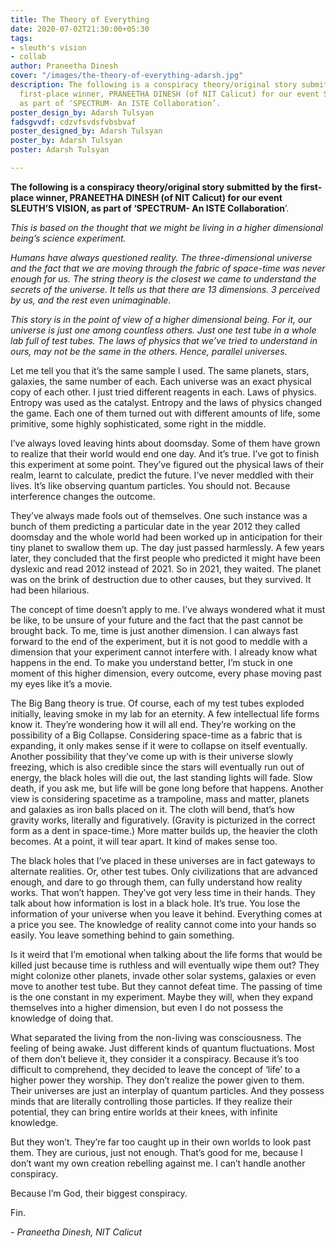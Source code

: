 ```yaml
---
title: The Theory of Everything
date: 2020-07-02T21:30:00+05:30
tags:
- sleuth's vision
- collab
author: Praneetha Dinesh
cover: "/images/the-theory-of-everything-adarsh.jpg"
description: The following is a conspiracy theory/original story submitted by the
  first-place winner, PRANEETHA DINESH (of NIT Calicut) for our event SLEUTH’S VISION,
  as part of ‘SPECTRUM- An ISTE Collaboration’.
poster_design_by: Adarsh Tulsyan
fadsgvvdf: cdzvfsvdsfvbsbvaf
poster_designed_by: Adarsh Tulsyan
poster_by: Adarsh Tulsyan
poster: Adarsh Tulsyan

---
```

**The following is a conspiracy theory/original story submitted by the first-place winner, PRANEETHA DINESH (of NIT Calicut) for our event SLEUTH’S VISION, as part of ‘SPECTRUM- An ISTE Collaboration**’.

_This is based on the thought that we might be living in a higher dimensional being’s science experiment._

_Humans have always questioned reality. The three-dimensional universe and the fact that we are moving through the fabric of space-time was never enough for us. The string theory is the closest we came to understand the secrets of the universe. It tells us that there are 13 dimensions. 3 perceived by us, and the rest even unimaginable._

_This story is in the point of view of a higher dimensional being. For it, our universe is just one among countless others. Just one test tube in a whole lab full of test tubes. The laws of physics that we’ve tried to understand in ours, may not be the same in the others. Hence, parallel universes._

Let me tell you that it’s the same sample I used. The same planets, stars, galaxies, the same number of each. Each universe was an exact physical copy of each other. I just tried different reagents in each. Laws of physics. Entropy was used as the catalyst. Entropy and the laws of physics changed the game. Each one of them turned out with different amounts of life, some primitive, some highly sophisticated, some right in the middle.

I’ve always loved leaving hints about doomsday. Some of them have grown to realize that their world would end one day. And it’s true. I’ve got to finish this experiment at some point. They’ve figured out the physical laws of their realm, learnt to calculate, predict the future. I’ve never meddled with their lives. It’s like observing quantum particles. You should not. Because interference changes the outcome.

They’ve always made fools out of themselves. One such instance was a bunch of them predicting a particular date in the year 2012 they called doomsday and the whole world had been worked up in anticipation for their tiny planet to swallow them up. The day just passed harmlessly. A few years later, they concluded that the first people who predicted it might have been dyslexic and read 2012 instead of 2021. So in 2021, they waited. The planet was on the brink of destruction due to other causes, but they survived. It had been hilarious.

The concept of time doesn’t apply to me. I’ve always wondered what it must be like, to be unsure of your future and the fact that the past cannot be brought back. To me, time is just another dimension. I can always fast forward to the end of the experiment, but it is not good to meddle with a dimension that your experiment cannot interfere with. I already know what happens in the end. To make you understand better, I’m stuck in one moment of this higher dimension, every outcome, every phase moving past my eyes like it’s a movie.

The Big Bang theory is true. Of course, each of my test tubes exploded initially, leaving smoke in my lab for an eternity. A few intellectual life forms know it. They’re wondering how it will all end. They’re working on the possibility of a Big Collapse. Considering space-time as a fabric that is expanding, it only makes sense if it were to collapse on itself eventually. Another possibility that they’ve come up with is their universe slowly freezing, which is also credible since the stars will eventually run out of energy, the black holes will die out, the last standing lights will fade. Slow death, if you ask me, but life will be gone long before that happens. Another view is considering spacetime as a trampoline, mass and matter, planets and galaxies as iron balls placed on it. The cloth will bend, that’s how gravity works, literally and figuratively. (Gravity is picturized in the correct form as a dent in space-time.) More matter builds up, the heavier the cloth becomes. At a point, it will tear apart. It kind of makes sense too.

The black holes that I’ve placed in these universes are in fact gateways to alternate realities. Or, other test tubes. Only civilizations that are advanced enough, and dare to go through them, can fully understand how reality works. That won’t happen. They’ve got very less time in their hands. They talk about how information is lost in a black hole. It’s true. You lose the information of your universe when you leave it behind. Everything comes at a price you see. The knowledge of reality cannot come into your hands so easily. You leave something behind to gain something.

Is it weird that I’m emotional when talking about the life forms that would be killed just because time is ruthless and will eventually wipe them out? They might colonize other planets, invade other solar systems, galaxies or even move to another test tube. But they cannot defeat time. The passing of time is the one constant in my experiment. Maybe they will, when they expand themselves into a higher dimension, but even I do not possess the knowledge of doing that.

What separated the living from the non-living was consciousness. The feeling of being awake. Just different kinds of quantum fluctuations. Most of them don’t believe it, they consider it a conspiracy. Because it’s too difficult to comprehend, they decided to leave the concept of ‘life’ to a higher power they worship. They don’t realize the power given to them. Their universes are just an interplay of quantum particles. And they possess minds that are literally controlling those particles. If they realize their potential, they can bring entire worlds at their knees, with infinite knowledge.

But they won’t. They’re far too caught up in their own worlds to look past them. They are curious, just not enough. That’s good for me, because I don’t want my own creation rebelling against me. I can’t handle another conspiracy.

Because I’m God, their biggest conspiracy.

Fin.

_- Praneetha Dinesh, NIT Calicut_
